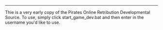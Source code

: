    ______________________________________________________________________________________________________________________________________________________________________________
Thie is a very early copy of the Pirates Online Retribution Developmental Source. To use, simply click start_game_dev.bat and then enter in the username you'd like to use.